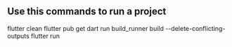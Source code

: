 ## Use this commands to run a project

flutter clean
flutter pub get
dart run build_runner build --delete-conflicting-outputs
flutter run
